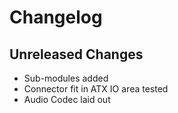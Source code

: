 # Changelog

## Unreleased Changes

* Sub-modules added
* Connector fit in ATX IO area tested
* Audio Codec laid out

